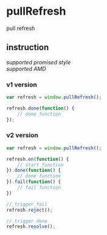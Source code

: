 # pullRefreshpull refresh## instruction*supported promised style*<br>*supported AMD*### v1 version```javascriptvar refresh = window.pullRefresh();refresh.done(function() {    // done function});```### v2 version```javascriptvar refresh = window.pullRefresh();refresh.on(function() {    // start function}).done(function() {    // done function}).fail(function() {    // fail function})// trigger failrefresh.reject();// trigger donerefresh.resolve();```